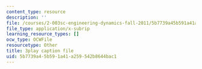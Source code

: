 ```yaml
---
content_type: resource
description: ''
file: /courses/2-003sc-engineering-dynamics-fall-2011/5b7739a45b591a41a259542b8644bac1_GUvoVvXwoOQ.srt
file_type: application/x-subrip
learning_resource_types: []
ocw_type: OCWFile
resourcetype: Other
title: 3play caption file
uid: 5b7739a4-5b59-1a41-a259-542b8644bac1
---
```

